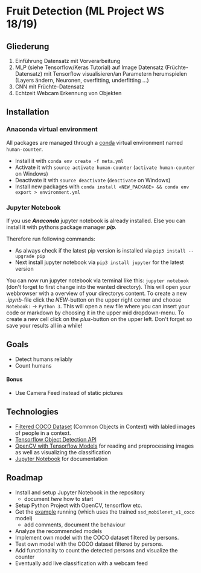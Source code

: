 # Fruit Detection (ML Project WS 18/19)

## Gliederung

1. Einführung Datensatz mit Vorverarbeitung
2. MLP (siehe Tensorflow/Keras Tutorial) auf Image Datensatz (Früchte-Datensatz) mit Tensorflow visualisieren/an Parametern herumspielen (Layers ändern, Neuronen, overfitting, underfitting ...)
3. CNN mit Früchte-Datensatz
4. Echtzeit Webcam Erkennung von Objekten


## Installation

### Anaconda virtual environment

All packages are managed through a [conda](https://conda.io/docs/) virtual environment named `human-counter`.
- Install it with `conda env create -f meta.yml`
- Activate it with `source activate human-counter` (`activate human-counter` on Windows)
- Deactivate it with `source deactivate` (`deactivate` on Windows)
- Install new packages with `conda install <NEW_PACKAGE> && conda env export > environment.yml`

### Jupyter Notebook

If you use ***Anaconda*** jupyter notebook is already installed. Else you can install it with pythons package manager ***pip***.

Therefore run following commands:

- As always check if the latest pip version is installed via `pip3 install --upgrade pip`
- Next install jupyter notebook via `pip3 install jupyter` for the latest version

You can now run jupyter notebook via terminal like this: `jupyter notebook` (don't forget to first change into the wanted directory). This will open your webbrowser with a overview of your directorys content. To create a new *.ipynb*-file click the *NEW*-button on the upper right corner and choose `Notebook:` → `Python 3`. This will open a new file where you can insert your code or markdown by choosing it in the upper mid dropdown-menu. To create a new cell click on the *plus*-button on the upper left. Don't forget so save your results all in a while!

## Goals

- Detect humans reliably
- Count humans

#### Bonus
- Use Camera Feed instead of static pictures

## Technologies

- [Filtered COCO Dataset](http://cocodataset.org/) (Common Objects in Context) with labled images of people in a context.
- [Tensorflow Object Detection API](https://github.com/tensorflow/models/tree/master/research/object_detection)
- [OpenCV with Tensorflow Models](https://github.com/opencv/opencv/wiki/TensorFlow-Object-Detection-API) for reading and preprocessing images as well as visualizing the classification
- [Jupyter Notebook](https://jupyter.org/) for documentation

## Roadmap

- Install and setup Jupyter Notebook in the repository
  - document _here_ how to start
- Setup Python Project with OpenCV, tensorflow etc.
- Get the [example](https://github.com/opencv/opencv/wiki/TensorFlow-Object-Detection-API) running (which uses the trained `ssd_mobilenet_v1_coco` model)
  - add comments, document the behaviour
- Analyze the recommended models
- Implement own model with the COCO dataset filtered by persons.
- Test own model with the COCO dataset filtered by persons.
- Add functionality to count the detected persons and visualize the counter
- Eventually add live classification with a webcam feed

